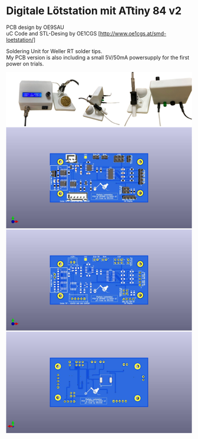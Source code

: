# Digitale Lötstation mit ATtiny 84 v2
PCB design by OE9SAU <br>
uC Code and STL-Desing by OE1CGS [http://www.oe1cgs.at/smd-loetstation/] <br>


Soldering Unit for Weller RT solder tips. <br>
My PCB version is also including a small 5V/50mA powersupply for the first power on trials. <br>

![SMD-Loetstation](pics/Complete.png)
![SMD-Loetstation](pics/Loetstation.jpg)
![SMD-Loetstation](pics/Loetstation_ohne_alles.jpg)
![SMD-Loetstation](pics/Loetstation_Rueckseite.jpg)

